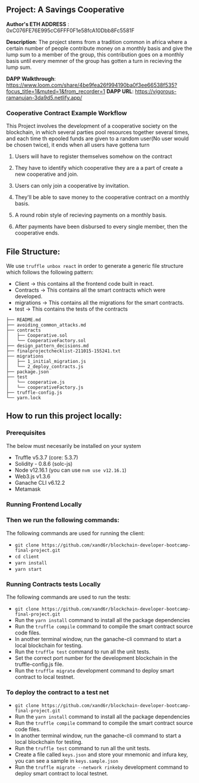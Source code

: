 ## Project: A Savings Cooperative
**Author's ETH ADDRESS** : 0xC076FE76E995cC6FFF0F1e58fcA10Dbb8Fc5581F

**Description**: The project stems from a tradition common in africa where a certain number of people contribute money on a monthly basis and give the lump sum to a member of the group, this contribution goes on a monthly basis until every memner of the group has gotten a turn in recieving the lump sum.

**DAPP Walkthrough**: https://www.loom.com/share/4be9fea26f994190ba0f3ee66538f535?focus_title=1&muted=1&from_recorder=1
**DAPP URL**: https://vigorous-ramanujan-3da9d5.netlify.app/
### Cooperative Contract Example Workflow

This Project involves the development of a cooperative society on the blockchain, in which several parties pool resources together several times, and each time th epooled funds are given to a random user(No user would be chosen twice), it ends when all users have gottena turn

  

1. Users will have to register themselves somehow on the contract

2. They have to identify which cooperative they are a a part of  create a new cooperative and join.

3. Users can only join a cooperative by invitation.

4. They'll be able to save money to the cooperative contract on a monthly basis.

5. A round robin style of recieving payments on a monthly basis.

6. After payments have been disbursed to every single member, then the cooperative ends.


## File Structure:
We use `truffle unbox react` in order to generate a generic file structure which follows the following pattern:

- Client -> this contains all the frontend code built in react.
- Contracts -> This contains all the smart contracts which were developed.
-  migrations -> This contains all the migrations for the smart contracts.
- test -> This contains the tests of the contracts
```
├── README.md
├── avoiding_common_attacks.md
├── contracts
│   ├── Cooperative.sol
│   └── CooperativeFactory.sol
├── design_pattern_decisions.md
├── finalprojectchecklist-211015-155241.txt
├── migrations
│   ├── 1_initial_migration.js
│   └── 2_deploy_contracts.js
├── package.json
├── test
│   └── cooperative.js
│   └── cooperativeFactory.js
├── truffle-config.js
└── yarn.lock
```

## How to run this project locally:

### [](https://github.com/diasgab/blockchain-developer-bootcamp-final-project#prerequisites)Prerequisites
The below must necesarily be installed on your system

-   Truffle v5.3.7 (core: 5.3.7)
-   Solidity - 0.8.6 (solc-js)
-   Node v12.16.1 (you can use  `nvm use v12.16.1`)
-   Web3.js v1.3.6
-   Ganache CLI v6.12.2
-  Metamask

### Running Frontend Locally
### Then we run the following commands:
The following commands are used for running the client:
- `git clone https://github.com/xand6r/blockchain-developer-bootcamp-final-project.git` 
- `cd client`
- `yarn install`
- `yarn start`

### Running Contracts tests Locally
The following commands are used to run the tests:

- `git clone https://github.com/xand6r/blockchain-developer-bootcamp-final-project.git` 
- Run the `yarn install` command to install all the package dependencies
- Run the `truffle compile` command to compile the smart contract source code files.
- In another terminal window, run the ganache-cli command to start a local blockchain for testing.
- Run the `truffle test` command to run all the unit tests.
- Set the correct port number for the development blockchain in the truffle-config.js file.
- Run the `truffle migrate` development command to deploy smart contract to local testnet.

### To deploy the contract to a test net

- `git clone https://github.com/xand6r/blockchain-developer-bootcamp-final-project.git` 
- Run the `yarn install` command to install all the package dependencies
- Run the `truffle compile` command to compile the smart contract source code files.
- In another terminal window, run the ganache-cli command to start a local blockchain for testing.
- Run the `truffle test` command to run all the unit tests.
- Create a file called `keys.json` and store your mnemonic and infura key, you can see a sample in `keys.sample.json`
- Run the `truffle migrate --network rinkeby` development command to deploy smart contract to local testnet.

